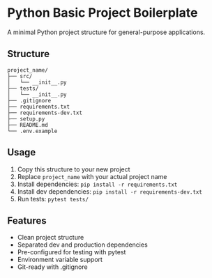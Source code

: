 # Python Basic Project Boilerplate

A minimal Python project structure for general-purpose applications.

## Structure

```
project_name/
├── src/
│   └── __init__.py
├── tests/
│   └── __init__.py
├── .gitignore
├── requirements.txt
├── requirements-dev.txt
├── setup.py
├── README.md
└── .env.example
```

## Usage

1. Copy this structure to your new project
2. Replace `project_name` with your actual project name
3. Install dependencies: `pip install -r requirements.txt`
4. Install dev dependencies: `pip install -r requirements-dev.txt`
5. Run tests: `pytest tests/`

## Features

- Clean project structure
- Separated dev and production dependencies
- Pre-configured for testing with pytest
- Environment variable support
- Git-ready with .gitignore
